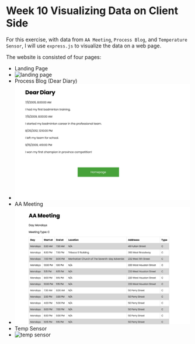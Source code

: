 # Week 10 Visualizing Data on Client Side
For this exercise, with data from `AA Meeting`, `Process Blog`, and `Temperature Sensor`, I will use `express.js` to visualize the data on a web page. </br>

The website is consisted of four pages:
- Landing Page
- ![landing page](https://github.com/yiranni/data-structures/tree/master/data-structures/week10/img/landingpage.png)
- Process Blog (Dear Diary)
- ![process blog](https://github.com/yiranni/data-structures/blob/master/data-structures/week10/img/processblog.png)
- AA Meeting
- ![aa meeting](https://github.com/yiranni/data-structures/blob/master/data-structures/week10/img/aameeting.png)
- Temp Sensor
- ![temp sensor](https://github.com/yiranni/data-structures/tree/master/data-structures/week10/img/tempsensor.png)








